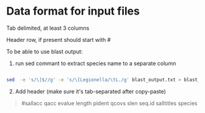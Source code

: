 # Data format for input files
Tab delimited, at least 3 columns

Header row, if present should start with #


To be able to use blast output:
1. run sed commant to extract species name to a separate column
```sh

sed  -e 's/\]$//g' -e 's/\[Legionella/\tL./g' blast_output.txt > blast_output_processed.txt
```

2. Add header (make sure it's tab-separated after copy-paste)

>#sallacc	qacc	evalue	length	pident	qcovs	slen	seq.id	salltitles	species

